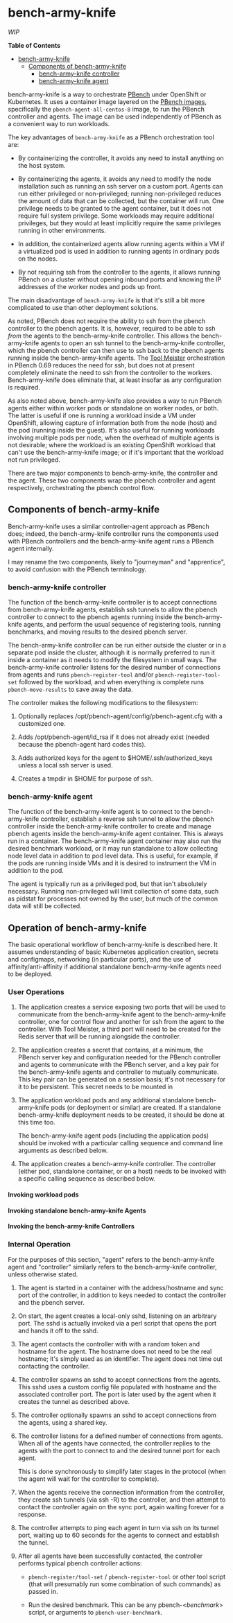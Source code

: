 # bench-army-knife

*WIP*

<!-- markdown-toc start - Don't edit this section. Run M-x markdown-toc-generate-toc again -->
**Table of Contents**

- [bench-army-knife](#bench-army-knife)
    - [Components of bench-army-knife](#components-of-bench-army-knife)
        - [bench-army-knife controller](#bench-army-knife-controller)
        - [bench-army-knife agent](#bench-army-knife-agent)

<!-- markdown-toc end -->


bench-army-knife is a way to orchestrate
[PBench](https://distributed-system-analysis.github.io/pbench/) under
OpenShift or Kubernetes.  It uses a container image layered on the
[PBench images](https://quay.io/organization/pbench), specifically the
`pbench-agent-all-centos-8` image, to run the PBench controller and
agents.  The image can be used independently of PBench as a convenient
way to run workloads.

The key advantages of `bench-army-knife` as a PBench orchestration
tool are:

- By containerizing the controller, it avoids any need to install
  anything on the host system.
  
- By containerizing the agents, it avoids any need to modify the node
  installation such as running an ssh server on a custom port.  Agents
  can run either privileged or non-privileged; running non-privileged
  reduces the amount of data that can be collected, but the container
  will run.  One privilege needs to be granted to the agent container,
  but it does not require full system privilege.  Some workloads may
  require additional privileges, but they would at least implicitly
  require the same privileges running in other environments.
  
- In addition, the containerized agents allow running agents within a
  VM if a virtualized pod is used in addition to running agents in
  ordinary pods on the nodes.

- By not requiring ssh from the controller to the agents, it allows
  running PBench on a cluster without opening inbound ports and
  knowing the IP addresses of the worker nodes and pods up front.
  
The main disadvantage of `bench-army-knife` is that it's still a bit
more complicated to use than other deployment solutions.

As noted, PBench does not require the ability to ssh from the pbench
controller to the pbench agents.  It is, however, required to be able
to ssh _from_ the agents to the bench-army-knife controller.  This
allows the bench-army-knife agents to open an ssh tunnel to the
bench-army-knife controller, which the pbench controller can then use
to ssh back to the pbench agents running inside the bench-army-knife
agents.  The [Tool
Meister](https://github.com/distributed-system-analysis/pbench/pull/1248)
orchestration in PBench 0.69 reduces the need for ssh, but does not at
present completely eliminate the need to ssh from the controller to
the workers.  Bench-army-knife does eliminate that, at least insofar
as any configuration is required.

As also noted above, bench-army-knife also provides a way to run
PBench agents either within worker pods or standalone on worker nodes,
or both.  The latter is useful if one is running a workload inside a
VM under OpenShift, allowing capture of information both from the node
(host) and the pod (running inside the guest).  It's also useful for
running workloads involving multiple pods per node, when the overhead
of multiple agents is not desirable; where the workload is an existing
OpenShift workload that can't use the bench-army-knife image; or if
it's important that the workload not run privileged.

There are two major components to bench-army-knife, the controller and
the agent.  These two components wrap the pbench controller and agent
respectively, orchestrating the pbench control flow.

## Components of bench-army-knife

Bench-army-knife uses a similar controller-agent approach as PBench
does; indeed, the bench-army-knife controller runs the components used
with PBench controllers and the bench-army-knife agent runs a PBench
agent internally.

I may rename the two components, likely to "journeyman" and
"apprentice", to avoid confusion with the PBench terminology.

### bench-army-knife controller

The function of the bench-army-knife controller is to accept
connections from bench-army-knife agents, establish ssh tunnels to
allow the pbench controller to connect to the pbench agents running
inside the bench-army-knife agents, and perform the usual sequence of
registering tools, running benchmarks, and moving results to the
desired pbench server.

The bench-army-knife controller can be run either outside the cluster
or in a separate pod inside the cluster, although it is normally
preferred to run it inside a container as it needs to modify the
filesystem in small ways.  The bench-army-knife controller listens for
the desired number of connections from agents and runs
`pbench-register-tool` and/or `pbench-register-tool-set` followed by
the workload, and when everything is complete runs
`pbench-move-results` to save away the data.

The controller makes the following modifications to the filesystem:

1) Optionally replaces /opt/pbench-agent/config/pbench-agent.cfg with
a customized one.

2) Adds /opt/pbench-agent/id_rsa if it does not already exist (needed
because the pbench-agent hard codes this).

3) Adds authorized keys for the agent to $HOME/.ssh/authorized_keys
unless a local ssh server is used.

4) Creates a tmpdir in $HOME for purpose of ssh.

### bench-army-knife agent

The function of the bench-army-knife agent is to connect to the
bench-army-knife controller, establish a reverse ssh tunnel to allow
the pbench controller inside the bench-army-knife controller to create
and manage pbench agents inside the bench-army-knife agent container.
This is always run in a container.  The bench-army-knife agent
container may also run the desired benchmark workload, or it may run
standalone to allow collecting node level data in addition to pod
level data.  This is useful, for example, if the pods are running
inside VMs and it is desired to instrument the VM in addition to the
pod.

The agent is typically run as a privileged pod, but that isn't
absolutely necessary.  Running non-privileged will limit collection of
some data, such as pidstat for processes not owned by the user, but
much of the common data will still be collected.

## Operation of bench-army-knife

The basic operational workflow of bench-army-knife is described here.
It assumes understanding of basic Kubernetes application creation,
secrets and configmaps, networking (in particular ports), and the use
of affinity/anti-affinity if additional standalone bench-army-knife
agents need to be deployed.

### User Operations

1. The application creates a service exposing two ports that will be
   used to communicate from the bench-army-knife agent to the
   bench-army-knife controller, one for control flow and another for
   ssh from the agent to the controller.  With Tool Meister, a third
   port will need to be created for the Redis server that will be
   running alongside the controller.
   
2. The application creates a secret that contains, at a minimum, the
   PBench server key and configuration needed for the PBench
   controller and agents to communicate with the PBench server, and a
   key pair for the bench-army-knife agents and controller to mutually
   communicate.  This key pair can be generated on a session basis;
   it's not necessary for it to be persistent.  This secret needs to
   be mounted in 
   
3. The application workload pods and any additional standalone
   bench-army-knife pods (or deployment or similar) are created.  If a
   standalone bench-army-knife deployment needs to be created, it
   should be done at this time too.
   
   The bench-army-knife agent pods (including the application pods)
   should be invoked with a particular calling sequence and command
   line arguments as described below.
   
4. The application creates a bench-army-knife controller.  The
   controller (either pod, standalone container, or on a host) needs
   to be invoked with a specific calling sequence as described below.
   
#### Invoking workload pods

#### Invoking standalone bench-army-knife Agents

#### Invoking the bench-army-knife Controllers

### Internal Operation

For the purposes of this section, "agent" refers to the
bench-army-knife agent and "controller" similarly refers to the
bench-army-knife controller, unless otherwise stated.

1. The agent is started in a container with the address/hostname and
   sync port of the controller, in addition to keys needed to contact
   the controller and the pbench server.

2. On start, the agent creates a local-only sshd, listening on an
   arbitrary port.  The sshd is actually invoked via a perl script
   that opens the port and hands it off to the sshd.
   
3. The agent contacts the controller with with a random token and
   hostname for the agent.  The hostname does not need to be the real
   hostname; it's simply used as an identifier.  The agent does not
   time out contacting the controller.
   
4. The controller spawns an sshd to accept connections from the
   agents.  This sshd uses a custom config file populated with
   hostname and the associated controller port.  The port is later
   used by the agent when it creates the tunnel as described above.

5. The controller optionally spawns an sshd to accept connections from
   the agents, using a shared key.
   
6. The controller listens for a defined number of connections from
   agents.  When all of the agents have connected, the controller
   replies to the agents with the port to connect to and the desired
   tunnel port for each agent.
   
   This is done synchronously to simplify later stages in the protocol
   (when the agent will wait for the controller to complete).
   
7. When the agents receive the connection information from the
   controller, they create ssh tunnels (via ssh -R) to the controller,
   and then attempt to contact the controller again on the sync port,
   again waiting forever for a response.
   
8. The controller attempts to ping each agent in turn via ssh on its
   tunnel port, waiting up to 60 seconds for the agents to connect and
   establish the tunnel.

9. After all agents have been successfully contacted, the controller
   performs typical pbench controller actions:
   
   * `pbench-register/tool-set` / `pbench-register-tool` or other tool
     script (that will presumably run some combination of such
     commands) as passed in.
	 
   * Run the desired benchmark.  This can be any pbench-<*benchmark*>
     script, or arguments to `pbench-user-benchmark`.
